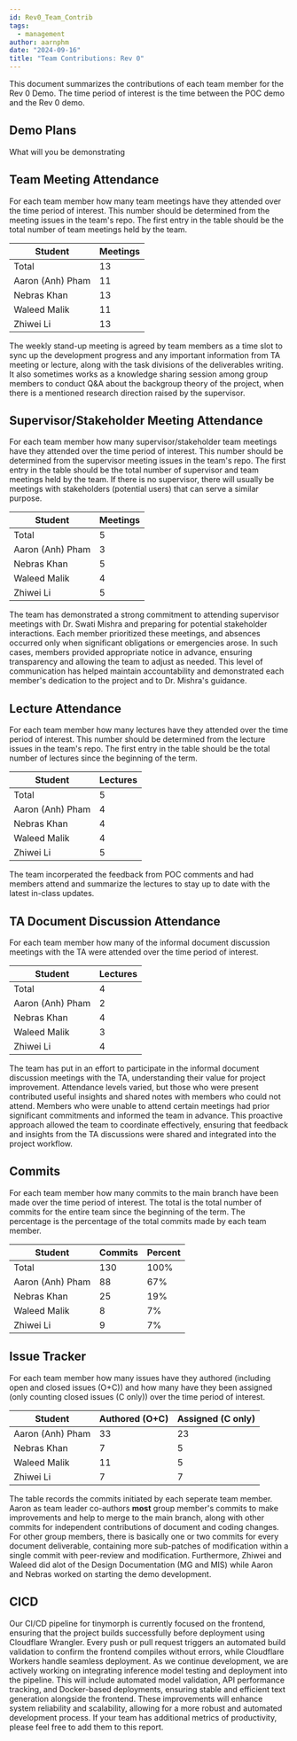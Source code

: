 ```yaml
---
id: Rev0_Team_Contrib
tags:
  - management
author: aarnphm
date: "2024-09-16"
title: "Team Contributions: Rev 0"
---
```


This document summarizes the contributions of each team member for the Rev 0 Demo. The time period of interest is the time between the POC demo and the Rev 0 demo.

## Demo Plans

What will you be demonstrating

## Team Meeting Attendance

For each team member how many team meetings have they attended over the time period of interest. This number should be determined from the meeting issues in the team's repo. The first entry in the table should be the total number of team meetings held by the team.

| Student | Meetings |
| ------- | -------- |
| Total   | 13       |
| Aaron (Anh) Pham   | 11       |
| Nebras Khan  | 13       |
| Waleed Malik  | 11       |
| Zhiwei Li  | 13       |

The weekly stand-up meeting is agreed by team members as a time slot to sync up the development progress and any important information from TA meeting or lecture, along with the task divisions of the deliverables writing. It also sometimes works as a knowledge sharing session among group members to conduct Q&A about the backgroup theory of the project, when there is a mentioned research direction raised by the supervisor.

## Supervisor/Stakeholder Meeting Attendance

For each team member how many supervisor/stakeholder team meetings have they attended over the time period of interest. This number should be determined from the supervisor meeting issues in the team's repo. The first entry in the table should be the total number of supervisor and team meetings held by the team. If there is no supervisor, there will usually be meetings with stakeholders (potential users) that can serve a similar purpose.

| Student | Meetings |
| ------- | -------- |
| Total   | 5        |
| Aaron (Anh) Pham   | 3       |
| Nebras Khan  | 5       |
| Waleed Malik  | 4       |
| Zhiwei Li  | 5       |

The team has demonstrated a strong commitment to attending supervisor meetings with Dr. Swati Mishra and preparing for potential stakeholder interactions. Each member prioritized these meetings, and absences occurred only when significant obligations or emergencies arose. In such cases, members provided appropriate notice in advance, ensuring transparency and allowing the team to adjust as needed. This level of communication has helped maintain accountability and demonstrated each member's dedication to the project and to Dr. Mishra's guidance.

## Lecture Attendance

For each team member how many lectures have they attended over the time period of interest. This number should be determined from the lecture issues in the team's repo. The first entry in the table should be the total number of lectures since the beginning of the term.

| Student | Lectures |
| ------- | -------- |
| Total   | 5      |
| Aaron (Anh) Pham  | 4      |
| Nebras Khan  | 4      |
| Waleed Malik  | 4      |
| Zhiwei Li  | 5       |

The team incorperated the feedback from POC comments and had members attend and summarize the lectures to stay up to date with the latest in-class updates.

## TA Document Discussion Attendance

For each team member how many of the informal document discussion meetings with the TA were attended over the time period of interest.

| Student | Lectures |
| ------- | -------- |
| Total   | 4      |
| Aaron (Anh) Pham  | 2      |
| Nebras Khan  | 4      |
| Waleed Malik  | 3      |
| Zhiwei Li  | 4       |

The team has put in an effort to participate in the informal document discussion meetings with the TA, understanding their value for project improvement. Attendance levels varied, but those who were present contributed useful insights and shared notes with members who could not attend. Members who were unable to attend certain meetings had prior significant commitments and informed the team in advance. This proactive approach allowed the team to coordinate effectively, ensuring that feedback and insights from the TA discussions were shared and integrated into the project workflow.

## Commits

For each team member how many commits to the main branch have been made over the time period of interest. The total is the total number of commits for the entire team since the beginning of the term. The percentage is the percentage of the total commits made by each team member.

| Student | Commits | Percent |
| ------- | ------- | ------- |
| Total   | 130     | 100%    |
| Aaron (Anh) Pham  | 88     | 67%       |
| Nebras Khan  | 25     | 19%       |
| Waleed Malik  | 8     | 7%       |
| Zhiwei Li  | 9    | 7%       |



## Issue Tracker

For each team member how many issues have they authored (including open and closed issues (O+C)) and how many have they been assigned (only counting closed issues (C only)) over the time period of interest.

| Student | Authored (O+C) | Assigned (C only) |
| ------- | -------------- | ----------------- |
| Aaron (Anh) Pham  | 33   | 23                |
| Nebras Khan  | 7         | 5                 |
| Waleed Malik  | 11       | 5                 |
| Zhiwei Li  | 7           | 7

The table records the commits initiated by each seperate team member. Aaron as team leader co-authors **most** group member's commits to make improvements and help to merge to the main branch, along with other commits for independent contributions of document and coding changes. For other group members, there is basically one or two commits for every document deliverable, containing more sub-patches of modification within a single commit with peer-review and modification. Furthermore, Zhiwei and Waleed did alot of the Design Documentation (MG and MIS) while Aaron and Nebras worked on starting the demo development.

## CICD

Our CI/CD pipeline for tinymorph is currently focused on the frontend, ensuring that the project builds successfully before deployment using Cloudflare Wrangler. Every push or pull request triggers an automated build validation to confirm the frontend compiles without errors, while Cloudflare Workers handle seamless deployment. As we continue development, we are actively working on integrating inference model testing and deployment into the pipeline. This will include automated model validation, API performance tracking, and Docker-based deployments, ensuring stable and efficient text generation alongside the frontend. These improvements will enhance system reliability and scalability, allowing for a more robust and automated development process.
If your team has additional metrics of productivity, please feel free to add them to this report.
